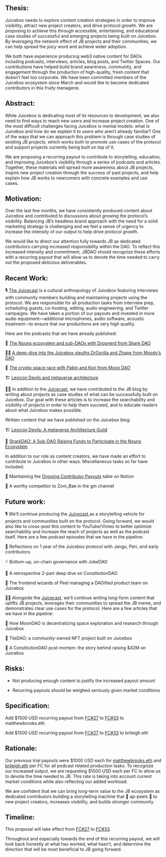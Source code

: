 
 
## **Thesis:**

Juicebox needs to explore content creation strategies in order to improve visibility, attract new project creators, and drive protocol growth. We are proposing to achieve this through accessible, entertaining, and educational case studies of successful and emerging projects being built on Juicebox. By leveraging the network effect of JB projects and their communities, we can help spread the _juicy_ word and achieve wider adoption.

We both have experience producing web3 native content for DAOs including podcasts, interviews, articles, blog posts, and Twitter Spaces. Our contributions have helped build brand awareness, community, and engagement through the production of high-quality, fresh content that doesn’t feel too corporate. We have been committed members of the Juicebox ecosystem since March and would like to become dedicated contributors in this fruity menagerie.

## **Abstract:**

While Juicebox is dedicating most of its resources to development, we also need to find ways to reach new users and increase project creation. One of the most difficult challenges facing Juicebox is mental models: what is Juicebox and how do we explain it to users who aren’t already familiar? One of the ways that we can approach this problem is through case studies of existing JB projects, which works both to promote use cases of the protocol and support projects currently being built on top of it.

We are proposing a recurring payout to contribute to storytelling, education, and improving Juicebox’s visibility through a series of podcasts and articles. Together, these materials will spread more awareness about JB projects, inspire new project creation through the success of past projects, and help explain how JB works to newcomers with concrete examples and use cases.

## **Motivation:**

Over the last few months, we have consistently produced content about Juicebox and contributed to discussions about growing the protocol’s visibility. Balancing JB’s headless brand approach with the need for a solid marketing strategy is challenging and we feel a sense of urgency to increase the intensity of our output to help drive protocol growth. 

We would like to direct our attention fully towards JB as dedicated contributors carrying increased responsibility within the DAO. To reflect this increased intensity and commitment, JBDAO should recognize these efforts with a recurring payout that will allow us to devote the time needed to carry out the proposed _delicious_ deliverables.

## Recent Work:

🎙 [The Juicecast](https://anchor.fm/thejuicecast) is a cultural anthropology of Juicebox featuring interviews with community members building and maintaining projects using the protocol. We are responsible for all production tasks from interview prep, scheduling guests, co-hosting, editing, audio engineering, and Twitter campaigns. We have taken a portion of our payouts and invested in more audio equipment—additional microphones, audio software, acoustic treatment—to ensure that our productions are very high quality.

Here are the podcasts that we have already published:

🦈 [The Nouns ecosystem and sub-DAOs with Dropnerd from Shark DAO](https://anchor.fm/thejuicecast/episodes/Ep--5---Dropnerd-from-SharkDAO-e1i7i5q/a-a7ssqvd)

🕵️‍♂️ [A deep-dive into the Juicebox sleuths DrGorilla and Zhape from Moody’s DAO](https://anchor.fm/thejuicecast/episodes/Ep--6---DrGorilla-and-Zhape-from-Moodys-DAO-e1irban/a-a7vg8g1)

🚀 [The crypto space race with Pablo and Kori from Moon DAO](https://anchor.fm/thejuicecast/episodes/Ep--7---Pablo-and-Kori-from-Moon-DAO-e1jcuei/a-a81oklt)

🏗 [Lexicon Devils and metaverse architecture](https://anchor.fm/thejuicecast/episodes/Ep--8-Peacenode-and-Wackozacco-from-Lexicon-Devils-e1l3k94/a-a884kvo)

✍🏻 In addition to the [Juicecast](https://anchor.fm/thejuicecast), we have contributed to the JB blog by writing about projects as case studies of what can be successfully built on Juicebox. Our goal with these articles is to increase the searchability and visibility of projects in order to help them succeed, and to educate readers about what Juicebox makes possible.

Written content that we have published on the Juicebox blog:

🏗 [Lexicon Devils: A metaverse Architecture Guild](https://info.juicebox.money/blog/2022-07-14-lexicon-devils)

🦈 [SharkDAO: A Sub-DAO Raising Funds to Participate in the Nouns Ecosystem](https://info.juicebox.money/blog/2022-07-18-sharkdao)

In addition to our role as content creators, we have made an effort to contribute to Juicebox in other ways. Miscellaneous tasks so far have included:

🏦 Maintaining the [Ongoing Contributor Payouts](/c51c3d59c21445988f17c9332b7163dc?v=5c457b4e49f84dceb3fca8b10aa66132) table on Notion

🥈 A worthy competitor to Zom_Bae in the gm channel

## Future work:

🎙️ We’ll continue producing the [Juicecast ](https://anchor.fm/thejuicecast)as a storytelling vehicle for projects and communities built on the protocol. Going forward, we would also like to cross-post this content to YouTube/Vimeo to better optimize searchability and increase the reach of projects as well as the podcast itself. Here are a few podcast episodes that we have in the pipeline:

🧃 Reflections on 1 year of the Juicebox protocol with Jango, Peri, and early contributors

🃏 Bottom-up, on-chain governance with JokeDAO

📜 A retrospective 2-part deep dive on ConstitutionDAO

🍊 The frontend wizards of Peel managing a DAOified product team on Juicebox

✍🏻 Alongside the [Juicecast](https://anchor.fm/thejuicecast), we’ll continue writing long-form content that uplifts JB projects, leverages their communities to spread the JB meme, and demonstrates clear use cases for the protocol. Here are a few articles that we have in the pipeline:

🚀 How MoonDAO is decentralizing space exploration and research through Juicebox

🎨 TileDAO: a community-owned NFT project built on Juicebox

📜 A ConstitutionDAO post-mortem: the story behind raising $42M on Juicebox

## **Risks:**

- Not producing enough content to justify the increased payout amount

- Recurring payouts should be weighed seriously given market conditions

## **Specification:**

Add $1500 USD recurring payout from [FC#27](https://www.notion.so/cc27c26909ce4f608aa73b20c8e41c00) to [FC#33](https://www.notion.so/dac5c02da79c490b8078ccc24261fcd0) to matthewbrooks.eth

Add $1500 USD recurring payout from [FC#27](https://www.notion.so/cc27c26909ce4f608aa73b20c8e41c00) to [FC#33](https://www.notion.so/dac5c02da79c490b8078ccc24261fcd0) to brileigh.eth

## **Rationale:**

Our previous trial payouts were $1000 USD each for [matthewbrooks.eth](https://www.notion.so/f2e36c73f12a4fddaceb4bcb35c6c9ff) and [brileigh.eth](https://www.notion.so/082e9b5acc1c457d9f379f8815505e1c) per FC for all podcast related production tasks. To recognize our increased output, we are requesting $1500 USD each per FC to allow us to devote the time needed to JB. This rate is taking into account current market conditions while also reflecting our added workload. 

We are confident that we can bring long-term value to the JB ecosystem as dedicated contributors building a storytelling machine that 🍌 ap-peels 🍌 to new project creators, increases visibility, and builds stronger community.

## **Timeline:**

This proposal will take effect from [FC#27](https://www.notion.so/cc27c26909ce4f608aa73b20c8e41c00) to [FC#33](https://www.notion.so/dac5c02da79c490b8078ccc24261fcd0).

Throughout and especially towards the end of this recurring payout, we will look back honestly at what has worked, what hasn’t, and determine the direction that will be most beneficial to JB going forward.
